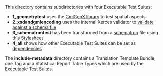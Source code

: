 This directory contains subdirectories with four Executable Test Suites:
- **1_geometrytest** uses the [GmlGeoX library](http://docs.etf-validator.net/Developer_manuals/Developing_Executable_Test_Suites.html#spatial-tests) to test spatial aspects
- **2_xsdandgmlencoding** uses the internal Xerces validator to [validate against a schema file](https://github.com/interactive-instruments/etf-ets-repository/blob/master/example/2_xsdandgmlencoding/xsdandgmlencoding-bsxets.xml#L72)
- **3_schematrontest** has been transformed from a [schematron](https://github.com/interactive-instruments/etf-ets-repository/blob/master/example/3_schematrontest/schematron.sch) file using [this Stylesheet](https://github.com/interactive-instruments/etf-ets-repository/blob/master/utils/schematron_2_etf.xsl)
- **4_all** shows how other Executable Test Suites can be set as [dependencies](https://github.com/interactive-instruments/etf-ets-repository/blob/master/example/4_all/all-bsxets.xml#L40-L44)

The **include-metadata** directory contains a Translation Template Bundle, one Tag and a Statistical Report Table Types which are used by the Executable Test Suites.
